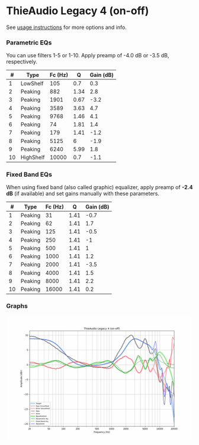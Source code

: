 # ThieAudio Legacy 4 (on-off)
See [usage instructions](https://github.com/jaakkopasanen/AutoEq#usage) for more options and info.

### Parametric EQs
You can use filters 1-5 or 1-10. Apply preamp of -4.0 dB or -3.5 dB, respectively.

|   # | Type      |   Fc (Hz) |    Q |   Gain (dB) |
|-----|-----------|-----------|------|-------------|
|   1 | LowShelf  |       105 | 0.7  |         0.3 |
|   2 | Peaking   |       882 | 1.34 |         2.8 |
|   3 | Peaking   |      1901 | 0.67 |        -3.2 |
|   4 | Peaking   |      3589 | 3.63 |         4.7 |
|   5 | Peaking   |      9768 | 1.46 |         4.1 |
|   6 | Peaking   |        74 | 1.81 |         1.4 |
|   7 | Peaking   |       179 | 1.41 |        -1.2 |
|   8 | Peaking   |      5125 | 6    |        -1.9 |
|   9 | Peaking   |      6240 | 5.99 |         1.8 |
|  10 | HighShelf |     10000 | 0.7  |        -1.1 |

### Fixed Band EQs
When using fixed band (also called graphic) equalizer, apply preamp of **-2.4 dB** (if available) and set gains manually with these parameters.

|   # | Type    |   Fc (Hz) |    Q |   Gain (dB) |
|-----|---------|-----------|------|-------------|
|   1 | Peaking |        31 | 1.41 |        -0.7 |
|   2 | Peaking |        62 | 1.41 |         1.7 |
|   3 | Peaking |       125 | 1.41 |        -0.5 |
|   4 | Peaking |       250 | 1.41 |        -1   |
|   5 | Peaking |       500 | 1.41 |         1   |
|   6 | Peaking |      1000 | 1.41 |         1.2 |
|   7 | Peaking |      2000 | 1.41 |        -3.5 |
|   8 | Peaking |      4000 | 1.41 |         1.5 |
|   9 | Peaking |      8000 | 1.41 |         2.2 |
|  10 | Peaking |     16000 | 1.41 |         0.2 |

### Graphs
![](./ThieAudio%20Legacy%204%20(on-off).png)
